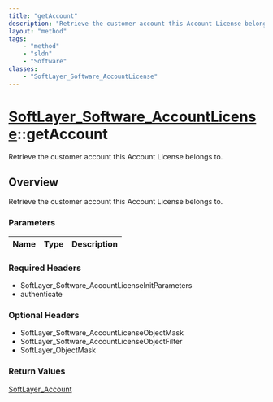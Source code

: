 ```yaml
---
title: "getAccount"
description: "Retrieve the customer account this Account License belongs to."
layout: "method"
tags:
    - "method"
    - "sldn"
    - "Software"
classes:
    - "SoftLayer_Software_AccountLicense"
---
```

# [SoftLayer_Software_AccountLicense](/reference/services/SoftLayer_Software_AccountLicense)::getAccount

Retrieve the customer account this Account License belongs to.


## Overview 
Retrieve the customer account this Account License belongs to.

### Parameters 
|Name | Type | Description |
| --- | --- | --- |


### Required Headers
* SoftLayer_Software_AccountLicenseInitParameters
* authenticate

### Optional Headers
* SoftLayer_Software_AccountLicenseObjectMask
* SoftLayer_Software_AccountLicenseObjectFilter
* SoftLayer_ObjectMask

### Return Values
<a href='/reference/datatypes/SoftLayer_Account'>SoftLayer_Account </a>

